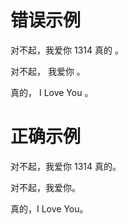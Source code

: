 # 错误示例

对不起，我爱你 1314 真的 。

对不起， 我爱你 。

真的， I Love You 。


# 正确示例

对不起，我爱你 1314 真的。

对不起，我爱你。

真的，I Love You。